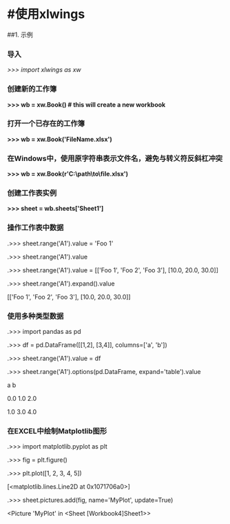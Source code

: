 #使用xlwings
============
##1. 示例
### 导入
*>>> import xlwings as xw*

### 创建新的工作簿
**>>> wb = xw.Book()  # this will create a new workbook**

### 打开一个已存在的工作簿

**>>> wb = xw.Book('FileName.xlsx')**

### 在Windows中，使用原字符串表示文件名，避免与转义符反斜杠冲突

**>>> wb = xw.Book(r'C:\path\to\file.xlsx')**

### 创建工作表实例

**>>> sheet = wb.sheets['Sheet1']**

### 操作工作表中数据

.>>> sheet.range('A1').value = 'Foo 1'

.>>> sheet.range('A1').value

.>>> sheet.range('A1').value = [['Foo 1', 'Foo 2', 'Foo 3'], [10.0, 20.0, 30.0]]

.>>> sheet.range('A1').expand().value

[['Foo 1', 'Foo 2', 'Foo 3'], [10.0, 20.0, 30.0]]

### 使用多种类型数据

.>>> import pandas as pd

.>>> df = pd.DataFrame([[1,2], [3,4]], columns=['a', 'b'])

.>>> sheet.range('A1').value = df

.>>> sheet.range('A1').options(pd.DataFrame, expand='table').value


a    b

0.0  1.0  2.0

1.0  3.0  4.0

### 在EXCEL中绘制Matplotlib图形

.>>> import matplotlib.pyplot as plt

.>>> fig = plt.figure()

.>>> plt.plot([1, 2, 3, 4, 5])

[<matplotlib.lines.Line2D at 0x1071706a0>]

.>>> sheet.pictures.add(fig, name='MyPlot', update=True)

<Picture 'MyPlot' in <Sheet [Workbook4]Sheet1>>

